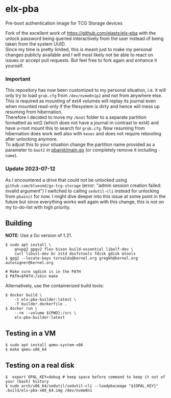 # elx-pba

Pre-boot authentication image for TCG Storage devices

Fork of the excellent work of https://github.com/elastx/elx-pba with the unlock password being queried interactively from the user instead of being taken from the system UUID.  
Since my time is pretty limited, this is meant just to make my personal changes publicly available and I will most likely not be able to react on issues or accept pull requests. But feel free to fork again and enhance it yourself.

### Important
This repository has now been customized to my personal situation, i.e. it will only try to load `grub.cfg` from `/dev/nvme0n1p2` and not from anywhere else. This is required as mounting of ext4 volumes will replay its journal even when mounted read-only if the filesystem is dirty and hence will mess up resuming from hibernation.  
Therefore I decided to move my `/boot` folder to a separate partition formatted as ext2 (which does not have a journal in contrast to ext4) and have u-root mount this to search for `grub.cfg`. Now resuming from hibernation does work well also with `kexec` and does not require rebooting after unlocking anymore.  
To adjust this to your situation change the partition name provided as a parameter to `boot2` in [pbainit/main.go](pbainit/main.go) (or completely remove it including `-name`).

### Update 2023-07-12
As I encountered a drive that could not be unlocked using `github.com/bluecmd/go-tcg-storage` (error: "admin session creation failed: invalid argument") I switched to calling `sedutil-cli` instead for unlocking from `pbainit` for now. I might dive deeper into this issue at some point in the future but since everything works well again with this change, this is not on my to-do-list with high priority.

## Building

**NOTE**: Use a Go version of 1.21.

```shell
$ sudo apt install \
    gnupg2 gpgv2 flex bison build-essential libelf-dev \
    curl libssl-dev bc zstd dosfstools fdisk gdisk mtools
$ gpg2 --locate-keys torvalds@kernel.org gregkh@kernel.org autosigner@kernel.org

# Make sure sgdisk is in the PATH
$ PATH=$PATH:/sbin make
```

Alternatively, use the containerized build tools:

```shell
$ docker build \
	-t elx-pba-builder:latest \
	-f builder.dockerfile .
$ docker run \
	--rm --volume ${PWD}:/src \
	elx-pba-builder:latest
```


## Testing in a VM

```shell
$ sudo apt install qemu-system-x86
$ make qemu-x86_64
```

## Testing on a real disk

```shell
$  export OPAL_KEY=debug # keep space before command to keep it out of your (bash) history
$ sudo arch/x86_64/sedutil/sedutil-cli --loadpbaimage "${OPAL_KEY}" .build/elx-pba-x86_64.img /dev/nvme0n1
```
